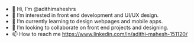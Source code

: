 - 👋 Hi, I’m @adithimaheshrs
- 👀 I’m interested in front end development and UI/UX design.
- 🌱 I’m currently learning to design webpages and mobile apps.
- 💞️ I’m looking to collaborate on front end projects and designing.
- 📫 How to reach me https://www.linkedin.com/in/adithi-mahesh-151120/

<!---
adithimaheshrs/adithimaheshrs is a ✨ special ✨ repository because its `README.md` (this file) appears on your GitHub profile.
You can click the Preview link to take a look at your changes.
--->
